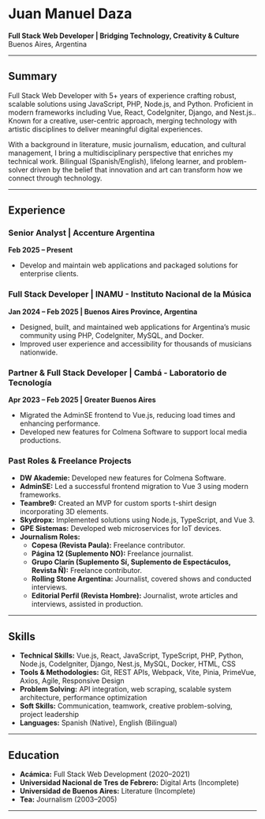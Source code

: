 # Juan Manuel Daza
**Full Stack Web Developer | Bridging Technology, Creativity & Culture**  
Buenos Aires, Argentina

---

## Summary
Full Stack Web Developer with 5+ years of experience crafting robust, scalable solutions using JavaScript, PHP, Node.js, and Python. Proficient in modern frameworks including Vue, React, CodeIgniter, Django, and Nest.js.. Known for a creative, user-centric approach, merging technology with artistic disciplines to deliver meaningful digital experiences.

With a background in literature, music journalism, education, and cultural management, I bring a multidisciplinary perspective that enriches my technical work. Bilingual (Spanish/English), lifelong learner, and problem-solver driven by the belief that innovation and art can transform how we connect through technology.

---

## Experience

### Senior Analyst | Accenture Argentina
**Feb 2025 – Present**
- Develop and maintain web applications and packaged solutions for enterprise clients.

### Full Stack Developer | INAMU - Instituto Nacional de la Música
**Jan 2024 – Feb 2025 | Buenos Aires Province, Argentina**
- Designed, built, and maintained web applications for Argentina’s music community using PHP, CodeIgniter, MySQL, and Docker.
- Improved user experience and accessibility for thousands of musicians nationwide.

### Partner & Full Stack Developer | Cambá - Laboratorio de Tecnología
**Apr 2023 – Feb 2025 | Greater Buenos Aires**
- Migrated the AdminSE frontend to Vue.js, reducing load times and enhancing performance.
- Developed new features for Colmena Software to support local media productions.

### Past Roles & Freelance Projects
- **DW Akademie:** Developed new features for Colmena Software.
- **AdminSE:** Led a successful frontend migration to Vue 3 using modern frameworks.
- **Teambre9:** Created an MVP for custom sports t-shirt design incorporating 3D elements.
- **Skydropx:** Implemented solutions using Node.js, TypeScript, and Vue 3.
- **GPE Sistemas:** Developed web microservices for IoT devices.
- **Journalism Roles:**
  - **Copesa (Revista Paula):** Freelance contributor.
  - **Página 12 (Suplemento NO):** Freelance journalist.
  - **Grupo Clarín (Suplemento Sí, Suplemento de Espectáculos, Revista Ñ):** Freelance contributor.
  - **Rolling Stone Argentina:** Journalist, covered shows and conducted interviews.
  - **Editorial Perfil (Revista Hombre):** Journalist, wrote articles and interviews, assisted in production.

---

## Skills
- **Technical Skills:** Vue.js, React, JavaScript, TypeScript, PHP, Python, Node.js, CodeIgniter, Django, Nest.js, MySQL, Docker, HTML, CSS
- **Tools & Methodologies:** Git, REST APIs, Webpack, Vite, Pinia, PrimeVue, Axios, Agile, Responsive Design
- **Problem Solving:** API integration, web scraping, scalable system architecture, performance optimization
- **Soft Skills:** Communication, teamwork, creative problem-solving, project leadership
- **Languages:** Spanish (Native), English (Bilingual)

---

## Education
- **Acámica:** Full Stack Web Development (2020–2021)
- **Universidad Nacional de Tres de Febrero:** Digital Arts (Incomplete)
- **Universidad de Buenos Aires:** Literature (Incomplete)
- **Tea:** Journalism (2003–2005)

---
